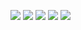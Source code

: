 ![](https://i.imgur.com/pExsI39.png)
![](https://i.imgur.com/gpiLxuk.png)
![](https://i.imgur.com/8ye8pdW.png)
![](https://i.imgur.com/5mwmpY5.png)
![](https://i.imgur.com/Ua36gRz.png)
![]()
![]()
![]()
![]()
![]()
![]()